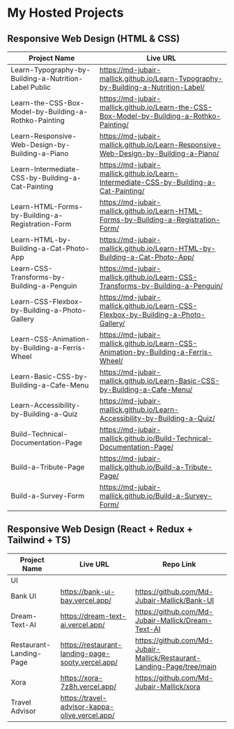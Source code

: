 # My Hosted Projects

## Responsive Web Design (HTML & CSS)
| Project Name                                           | Live URL                                                                                  |
|--------------------------------------------------------|--------------------------------------------------------------------------------------------|
| Learn-Typography-by-Building-a-Nutrition-Label Public  | https://md-jubair-mallick.github.io/Learn-Typography-by-Building-a-Nutrition-Label/        |
| Learn-the-CSS-Box-Model-by-Building-a-Rothko-Painting  | https://md-jubair-mallick.github.io/Learn-the-CSS-Box-Model-by-Building-a-Rothko-Painting/ |
| Learn-Responsive-Web-Design-by-Building-a-Piano        | https://md-jubair-mallick.github.io/Learn-Responsive-Web-Design-by-Building-a-Piano/       |
| Learn-Intermediate-CSS-by-Building-a-Cat-Painting      | https://md-jubair-mallick.github.io/Learn-Intermediate-CSS-by-Building-a-Cat-Painting/     | 
| Learn-HTML-Forms-by-Building-a-Registration-Form       | https://md-jubair-mallick.github.io/Learn-HTML-Forms-by-Building-a-Registration-Form/      |
| Learn-HTML-by-Building-a-Cat-Photo-App                 | https://md-jubair-mallick.github.io/Learn-HTML-by-Building-a-Cat-Photo-App/                |
| Learn-CSS-Transforms-by-Building-a-Penguin             | https://md-jubair-mallick.github.io/Learn-CSS-Transforms-by-Building-a-Penguin/            |
| Learn-CSS-Flexbox-by-Building-a-Photo-Gallery          | https://md-jubair-mallick.github.io/Learn-CSS-Flexbox-by-Building-a-Photo-Gallery/         |
| Learn-CSS-Animation-by-Building-a-Ferris-Wheel         | https://md-jubair-mallick.github.io/Learn-CSS-Animation-by-Building-a-Ferris-Wheel/        |
| Learn-Basic-CSS-by-Building-a-Cafe-Menu                | https://md-jubair-mallick.github.io/Learn-Basic-CSS-by-Building-a-Cafe-Menu/               |
| Learn-Accessibility-by-Building-a-Quiz                 | https://md-jubair-mallick.github.io/Learn-Accessibility-by-Building-a-Quiz/                |
| Build-Technical-Documentation-Page                     | https://md-jubair-mallick.github.io/Build-Technical-Documentation-Page/                    |
| Build-a-Tribute-Page                                   | https://md-jubair-mallick.github.io/Build-a-Tribute-Page/                                  |
| Build-a-Survey-Form                                    | https://md-jubair-mallick.github.io/Build-a-Survey-Form/                                   |

## Responsive Web Design (React + Redux + Tailwind + TS)
| Project Name                                           | Live URL                          | Repo Link                                               |
|--------------------------------------------------------|-----------------------------------|---------------------------------------------------------|
| UI |||
| Bank UI                                                | https://bank-ui-bay.vercel.app/   | https://github.com/Md-Jubair-Mallick/Bank-UI            |
| Dream-Text-AI                                          | https://dream-text-ai.vercel.app/ | https://github.com/Md-Jubair-Mallick/Dream-Text-AI      |
| Restaurant-Landing-Page                                | https://restaurant-landing-page-sooty.vercel.app/  | https://github.com/Md-Jubair-Mallick/Restaurant-Landing-Page/tree/main  |
| Xora                                                   | https://xora-7z8h.vercel.app/     | https://github.com/Md-Jubair-Mallick/xora               |
| Travel Advisor                                         | https://travel-advisor-kappa-olive.vercel.app/  | 
